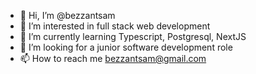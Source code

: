 - 👋 Hi, I’m @bezzantsam
- 👀 I’m interested in full stack web development
- 🌱 I’m currently learning Typescript, Postgresql, NextJS
- 💞️ I’m looking for a junior software development role
- 📫 How to reach me bezzantsam@gmail.com 

<!---
bezzantsam/bezzantsam is a ✨ special ✨ repository because its `README.md` (this file) appears on your GitHub profile.
You can click the Preview link to take a look at your changes.
--->
